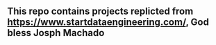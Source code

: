 ## This repo contains projects replicted from https://www.startdataengineering.com/, God bless Josph Machado
